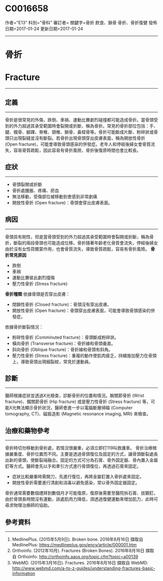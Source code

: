 # C0016658
作者="E13"
科別="骨科"
審訂者=
關鍵字=骨折 飲食、鎖骨 骨折、骨折復健
發佈日期=2017-01-24
更新日期=2017-01-24

----------
# 骨折
# Fracture
----------
## 定義
----------

骨折是很常見的外傷，跌倒、車禍、運動比賽劇烈碰撞都可能造成骨折。當骨頭受到的外力超過其承受範圍時會裂開或折斷，稱為骨折。常見的骨折部位包括：手、腿、髖骨、腳踝、脊椎、頸椎、鎖骨、鼻樑骨等。骨折可能斷成片斷、粉碎狀或骨頭只出現裂縫並沒有斷裂。若骨折出現骨頭穿出皮膚表面，稱為開放性骨折 (Open fracture)，可能會導致骨頭感染的併發症。老年人和停經後婦女會骨質流失，容易骨質疏鬆，因此容易有骨折風險，骨折後復原時間也會比較長。

## 症狀
----------
- 骨頭裂開或折斷
- 骨折處腫脹、疼痛、瘀血
- 無法移動，受傷部位被移動到會感到非常劇痛
- 開放性骨折 (Open fracture)：骨頭會穿出皮膚表面。
## 病因
----------

骨頭具有剛性，但是當骨頭受到的外力超過其承受範圍時會裂開或折斷，稱為骨折，斷裂的兩段骨頭也可能造成位移。骨折隨著年齡老化骨質會流失，停經後婦女由於沒有女性荷爾蒙作用，也會骨質流失，導致骨質疏鬆，容易有骨折風險。
**骨折常見原因**

- 跌倒
- 車禍
- 運動比賽彼此劇烈撞傷
- 壓力性骨折 (Stress fracture)

**骨折種類**
依據骨頭是否穿出皮膚：

- 閉鎖性骨折 (Closed fracture)：骨頭沒有穿出皮膚。
- 開放性骨折 (Open fracture)：骨頭穿出皮膚表面，可能會導致骨頭感染的併發症。

依據骨折斷裂情況：

- 粉碎性骨折 (Comminuted fracture)：骨頭斷成粉碎狀。
- 橫向骨折 (Transverse fracture)：骨折線和骨頭垂直。
- 斜向骨折 (Oblique fracture)：骨折線和骨頭有斜角。
- 壓力性骨折 (Stress fracture)：重複的動作使肌肉疲乏，持續施加壓力在骨頭上，導致骨頭出現細裂紋，常見於運動員。
## 診斷
----------

醫師根據症狀並透過X光檢查，診斷骨折的位置和情況。腕關節骨折 (Wrist fracture)、髖關節骨折 (Hip fracture) 或是壓力性骨折 (Stress fracture) 等，可能X光無法顯示骨折狀況，醫師會進一步以電腦斷層掃瞄 (Computer tomography, CT)、磁振造影 (Magnetic resonance imaging, MRI) 來檢查。

## 治療和藥物參考
----------

骨折時切勿移動到骨折處，若情況很嚴重，必須立即打119叫救護車。
骨折治療根據嚴重度、骨折位置而不同。主要是透過骨頭復位及固定的方式，讓骨頭斷裂處長出新的骨頭，使斷裂端融合。固定的方式可分為石膏、骨外固定器、骨內置入金屬釘等方式。醫師會先以手和牽引方式進行骨頭復位，再透過石膏來固定。

- 症狀比較嚴重時需開刀，先進行復位，再將金屬釘置入骨折處來固定。
- 開放性骨折需要進行清創和消毒以避免感染，常以骨外固定器固定。

骨折通常需要數個禮拜到數個月才可能復原，復原後需要至醫院拆石膏、拔鋼釘。由於骨頭長時間沒有運動，該處肌肉力降低，須透過復健運動來增加肌力，此時可尋求物理治療師的協助。

## 參考資料
----------
1. MedlinePlus. (2015年5月9日). Broken bone. 2016年8月16日 擷取自 MedlinePlus: 
  https://medlineplus.gov/ency/article/000001.htm
2. Orthoinfo. (2012年10月). Fractures (Broken Bones). 2016年8月16日 擷取自 Orthoinfo: 
  http://orthoinfo.aaos.org/topic.cfm?topic=a00139
3. WebMD. (2015年3月16日). Fractures. 2016年8月16日 擷取自 WebMD: 
  http://www.webmd.com/a-to-z-guides/understanding-fractures-basic-information

